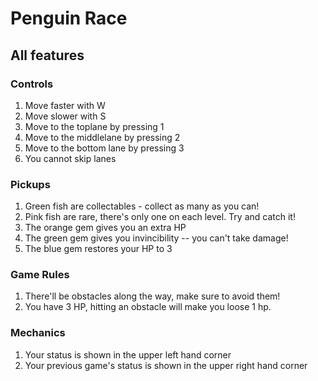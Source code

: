 # Penguin Race
## All features
### Controls
1. Move faster with W
2. Move slower with S
3. Move to the toplane by pressing 1
4. Move to the middlelane by pressing 2
5. Move to the bottom lane by pressing 3
6. You cannot skip lanes
### Pickups
1. Green fish are collectables - collect as many as you can!
2. Pink fish are rare, there's only one on each level. Try and catch it!
3. The orange gem gives you an extra HP
4. The green gem gives you invincibility -- you can't take damage!
5. The blue gem restores your HP to 3
### Game Rules
1. There'll be obstacles along the way, make sure to avoid them!
2. You have 3 HP, hitting an obstacle will make you loose 1 hp.
### Mechanics
1. Your status is shown in the upper left hand corner
2. Your previous game's status is shown in the upper right hand corner 
